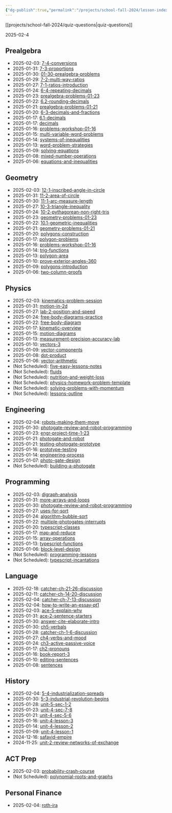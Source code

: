 ```yaml
---
{"dg-publish":true,"permalink":"/projects/school-fall-2024/lesson-index/"}
---
```



[[projects/school-fall-2024/quiz-questions\|quiz-questions]]

<p><span>2025-02-4</span></p><h2><span>Prealgebra</span></h2><div><ul class="dataview list-view-ul"><li><span>2025-02-03: <a data-tooltip-position="top" aria-label="projects/school-fall-2024/prealgebra/lessons/7-4-conversions.md" data-href="projects/school-fall-2024/prealgebra/lessons/7-4-conversions.md" href="projects/school-fall-2024/prealgebra/lessons/7-4-conversions.md" class="internal-link" target="_blank" rel="noopener nofollow">7-4-conversions</a></span></li><li><span>2025-01-31: <a data-tooltip-position="top" aria-label="projects/school-fall-2024/prealgebra/lessons/7-3-proportions.md" data-href="projects/school-fall-2024/prealgebra/lessons/7-3-proportions.md" href="projects/school-fall-2024/prealgebra/lessons/7-3-proportions.md" class="internal-link" target="_blank" rel="noopener nofollow">7-3-proportions</a></span></li><li><span>2025-01-30: <a data-tooltip-position="top" aria-label="projects/school-fall-2024/prealgebra/lessons/01-30-prealgebra-problems.md" data-href="projects/school-fall-2024/prealgebra/lessons/01-30-prealgebra-problems.md" href="projects/school-fall-2024/prealgebra/lessons/01-30-prealgebra-problems.md" class="internal-link" target="_blank" rel="noopener nofollow">01-30-prealgebra-problems</a></span></li><li><span>2025-01-29: <a data-tooltip-position="top" aria-label="projects/school-fall-2024/prealgebra/lessons/7-2-multi-way-ratios.md" data-href="projects/school-fall-2024/prealgebra/lessons/7-2-multi-way-ratios.md" href="projects/school-fall-2024/prealgebra/lessons/7-2-multi-way-ratios.md" class="internal-link" target="_blank" rel="noopener nofollow">7-2-multi-way-ratios</a></span></li><li><span>2025-01-27: <a data-tooltip-position="top" aria-label="projects/school-fall-2024/prealgebra/lessons/7-1-ratios-introduction.md" data-href="projects/school-fall-2024/prealgebra/lessons/7-1-ratios-introduction.md" href="projects/school-fall-2024/prealgebra/lessons/7-1-ratios-introduction.md" class="internal-link" target="_blank" rel="noopener nofollow">7-1-ratios-introduction</a></span></li><li><span>2025-01-24: <a data-tooltip-position="top" aria-label="projects/school-fall-2024/prealgebra/lessons/6-4-repeating-decimals.md" data-href="projects/school-fall-2024/prealgebra/lessons/6-4-repeating-decimals.md" href="projects/school-fall-2024/prealgebra/lessons/6-4-repeating-decimals.md" class="internal-link" target="_blank" rel="noopener nofollow">6-4-repeating-decimals</a></span></li><li><span>2025-01-23: <a data-tooltip-position="top" aria-label="projects/school-fall-2024/prealgebra/lessons/prealgebra-problems-01-23.md" data-href="projects/school-fall-2024/prealgebra/lessons/prealgebra-problems-01-23.md" href="projects/school-fall-2024/prealgebra/lessons/prealgebra-problems-01-23.md" class="internal-link" target="_blank" rel="noopener nofollow">prealgebra-problems-01-23</a></span></li><li><span>2025-01-22: <a data-tooltip-position="top" aria-label="projects/school-fall-2024/prealgebra/lessons/6.2-rounding-decimals.md" data-href="projects/school-fall-2024/prealgebra/lessons/6.2-rounding-decimals.md" href="projects/school-fall-2024/prealgebra/lessons/6.2-rounding-decimals.md" class="internal-link" target="_blank" rel="noopener nofollow">6.2-rounding-decimals</a></span></li><li><span>2025-01-21: <a data-tooltip-position="top" aria-label="projects/school-fall-2024/prealgebra/lessons/prealgebra-problems-01-21.md" data-href="projects/school-fall-2024/prealgebra/lessons/prealgebra-problems-01-21.md" href="projects/school-fall-2024/prealgebra/lessons/prealgebra-problems-01-21.md" class="internal-link" target="_blank" rel="noopener nofollow">prealgebra-problems-01-21</a></span></li><li><span>2025-01-20: <a data-tooltip-position="top" aria-label="projects/school-fall-2024/prealgebra/lessons/6-3-decimals-and-fractions.md" data-href="projects/school-fall-2024/prealgebra/lessons/6-3-decimals-and-fractions.md" href="projects/school-fall-2024/prealgebra/lessons/6-3-decimals-and-fractions.md" class="internal-link" target="_blank" rel="noopener nofollow">6-3-decimals-and-fractions</a></span></li><li><span>2025-01-17: <a data-tooltip-position="top" aria-label="projects/school-fall-2024/prealgebra/lessons/6.1-decimals.md" data-href="projects/school-fall-2024/prealgebra/lessons/6.1-decimals.md" href="projects/school-fall-2024/prealgebra/lessons/6.1-decimals.md" class="internal-link" target="_blank" rel="noopener nofollow">6.1-decimals</a></span></li><li><span>2025-01-17: <a data-tooltip-position="top" aria-label="projects/school-fall-2024/prealgebra/lessons/decimals.md" data-href="projects/school-fall-2024/prealgebra/lessons/decimals.md" href="projects/school-fall-2024/prealgebra/lessons/decimals.md" class="internal-link" target="_blank" rel="noopener nofollow">decimals</a></span></li><li><span>2025-01-16: <a data-tooltip-position="top" aria-label="projects/school-fall-2024/prealgebra/lessons/problems-workshop-01-16.md" data-href="projects/school-fall-2024/prealgebra/lessons/problems-workshop-01-16.md" href="projects/school-fall-2024/prealgebra/lessons/problems-workshop-01-16.md" class="internal-link" target="_blank" rel="noopener nofollow">problems-workshop-01-16</a></span></li><li><span>2025-01-15: <a data-tooltip-position="top" aria-label="projects/school-fall-2024/prealgebra/lessons/multi-variable-word-problems.md" data-href="projects/school-fall-2024/prealgebra/lessons/multi-variable-word-problems.md" href="projects/school-fall-2024/prealgebra/lessons/multi-variable-word-problems.md" class="internal-link" target="_blank" rel="noopener nofollow">multi-variable-word-problems</a></span></li><li><span>2025-01-14: <a data-tooltip-position="top" aria-label="projects/school-fall-2024/prealgebra/lessons/systems-of-inequalities.md" data-href="projects/school-fall-2024/prealgebra/lessons/systems-of-inequalities.md" href="projects/school-fall-2024/prealgebra/lessons/systems-of-inequalities.md" class="internal-link" target="_blank" rel="noopener nofollow">systems-of-inequalities</a></span></li><li><span>2025-01-13: <a data-tooltip-position="top" aria-label="projects/school-fall-2024/prealgebra/lessons/word-problem-strategies.md" data-href="projects/school-fall-2024/prealgebra/lessons/word-problem-strategies.md" href="projects/school-fall-2024/prealgebra/lessons/word-problem-strategies.md" class="internal-link" target="_blank" rel="noopener nofollow">word-problem-strategies</a></span></li><li><span>2025-01-09: <a data-tooltip-position="top" aria-label="projects/school-fall-2024/prealgebra/lessons/solving-equations.md" data-href="projects/school-fall-2024/prealgebra/lessons/solving-equations.md" href="projects/school-fall-2024/prealgebra/lessons/solving-equations.md" class="internal-link" target="_blank" rel="noopener nofollow">solving-equations</a></span></li><li><span>2025-01-08: <a data-tooltip-position="top" aria-label="projects/school-fall-2024/prealgebra/lessons/mixed-number-operations.md" data-href="projects/school-fall-2024/prealgebra/lessons/mixed-number-operations.md" href="projects/school-fall-2024/prealgebra/lessons/mixed-number-operations.md" class="internal-link" target="_blank" rel="noopener nofollow">mixed-number-operations</a></span></li><li><span>2025-01-06: <a data-tooltip-position="top" aria-label="projects/school-fall-2024/prealgebra/lessons/equations-and-inequalities.md" data-href="projects/school-fall-2024/prealgebra/lessons/equations-and-inequalities.md" href="projects/school-fall-2024/prealgebra/lessons/equations-and-inequalities.md" class="internal-link" target="_blank" rel="noopener nofollow">equations-and-inequalities</a></span></li></ul></div><h2><span>Geometry</span></h2><div><ul class="dataview list-view-ul"><li><span>2025-02-03: <a data-tooltip-position="top" aria-label="projects/school-fall-2024/geometry/lessons/12-1-inscribed-angle-in-circle.md" data-href="projects/school-fall-2024/geometry/lessons/12-1-inscribed-angle-in-circle.md" href="projects/school-fall-2024/geometry/lessons/12-1-inscribed-angle-in-circle.md" class="internal-link" target="_blank" rel="noopener nofollow">12-1-inscribed-angle-in-circle</a></span></li><li><span>2025-01-31: <a data-tooltip-position="top" aria-label="projects/school-fall-2024/geometry/lessons/11-2-area-of-circle.md" data-href="projects/school-fall-2024/geometry/lessons/11-2-area-of-circle.md" href="projects/school-fall-2024/geometry/lessons/11-2-area-of-circle.md" class="internal-link" target="_blank" rel="noopener nofollow">11-2-area-of-circle</a></span></li><li><span>2025-01-30: <a data-tooltip-position="top" aria-label="projects/school-fall-2024/geometry/lessons/11-1-arc-measure-length.md" data-href="projects/school-fall-2024/geometry/lessons/11-1-arc-measure-length.md" href="projects/school-fall-2024/geometry/lessons/11-1-arc-measure-length.md" class="internal-link" target="_blank" rel="noopener nofollow">11-1-arc-measure-length</a></span></li><li><span>2025-01-27: <a data-tooltip-position="top" aria-label="projects/school-fall-2024/geometry/lessons/10-3-triangle-inequality.md" data-href="projects/school-fall-2024/geometry/lessons/10-3-triangle-inequality.md" href="projects/school-fall-2024/geometry/lessons/10-3-triangle-inequality.md" class="internal-link" target="_blank" rel="noopener nofollow">10-3-triangle-inequality</a></span></li><li><span>2025-01-24: <a data-tooltip-position="top" aria-label="projects/school-fall-2024/geometry/lessons/10-2-pythagorean-non-right-tris.md" data-href="projects/school-fall-2024/geometry/lessons/10-2-pythagorean-non-right-tris.md" href="projects/school-fall-2024/geometry/lessons/10-2-pythagorean-non-right-tris.md" class="internal-link" target="_blank" rel="noopener nofollow">10-2-pythagorean-non-right-tris</a></span></li><li><span>2025-01-23: <a data-tooltip-position="top" aria-label="projects/school-fall-2024/geometry/lessons/geometry-problems-01-23.md" data-href="projects/school-fall-2024/geometry/lessons/geometry-problems-01-23.md" href="projects/school-fall-2024/geometry/lessons/geometry-problems-01-23.md" class="internal-link" target="_blank" rel="noopener nofollow">geometry-problems-01-23</a></span></li><li><span>2025-01-22: <a data-tooltip-position="top" aria-label="projects/school-fall-2024/geometry/lessons/10.1-geometric-inequalities.md" data-href="projects/school-fall-2024/geometry/lessons/10.1-geometric-inequalities.md" href="projects/school-fall-2024/geometry/lessons/10.1-geometric-inequalities.md" class="internal-link" target="_blank" rel="noopener nofollow">10.1-geometric-inequalities</a></span></li><li><span>2025-01-21: <a data-tooltip-position="top" aria-label="projects/school-fall-2024/geometry/lessons/geometry-problems-01-21.md" data-href="projects/school-fall-2024/geometry/lessons/geometry-problems-01-21.md" href="projects/school-fall-2024/geometry/lessons/geometry-problems-01-21.md" class="internal-link" target="_blank" rel="noopener nofollow">geometry-problems-01-21</a></span></li><li><span>2025-01-20: <a data-tooltip-position="top" aria-label="projects/school-fall-2024/geometry/lessons/polygons-construction.md" data-href="projects/school-fall-2024/geometry/lessons/polygons-construction.md" href="projects/school-fall-2024/geometry/lessons/polygons-construction.md" class="internal-link" target="_blank" rel="noopener nofollow">polygons-construction</a></span></li><li><span>2025-01-17: <a data-tooltip-position="top" aria-label="projects/school-fall-2024/geometry/lessons/polygon-problems.md" data-href="projects/school-fall-2024/geometry/lessons/polygon-problems.md" href="projects/school-fall-2024/geometry/lessons/polygon-problems.md" class="internal-link" target="_blank" rel="noopener nofollow">polygon-problems</a></span></li><li><span>2025-01-16: <a data-tooltip-position="top" aria-label="projects/school-fall-2024/geometry/lessons/problems-workshop-01-16.md" data-href="projects/school-fall-2024/geometry/lessons/problems-workshop-01-16.md" href="projects/school-fall-2024/geometry/lessons/problems-workshop-01-16.md" class="internal-link" target="_blank" rel="noopener nofollow">problems-workshop-01-16</a></span></li><li><span>2025-01-14: <a data-tooltip-position="top" aria-label="projects/school-fall-2024/geometry/lessons/trig-functions.md" data-href="projects/school-fall-2024/geometry/lessons/trig-functions.md" href="projects/school-fall-2024/geometry/lessons/trig-functions.md" class="internal-link" target="_blank" rel="noopener nofollow">trig-functions</a></span></li><li><span>2025-01-13: <a data-tooltip-position="top" aria-label="projects/school-fall-2024/geometry/lessons/polygon-area.md" data-href="projects/school-fall-2024/geometry/lessons/polygon-area.md" href="projects/school-fall-2024/geometry/lessons/polygon-area.md" class="internal-link" target="_blank" rel="noopener nofollow">polygon-area</a></span></li><li><span>2025-01-10: <a data-tooltip-position="top" aria-label="projects/school-fall-2024/geometry/lessons/prove-exterior-angles-360.md" data-href="projects/school-fall-2024/geometry/lessons/prove-exterior-angles-360.md" href="projects/school-fall-2024/geometry/lessons/prove-exterior-angles-360.md" class="internal-link" target="_blank" rel="noopener nofollow">prove-exterior-angles-360</a></span></li><li><span>2025-01-09: <a data-tooltip-position="top" aria-label="projects/school-fall-2024/geometry/lessons/polygons-introduction.md" data-href="projects/school-fall-2024/geometry/lessons/polygons-introduction.md" href="projects/school-fall-2024/geometry/lessons/polygons-introduction.md" class="internal-link" target="_blank" rel="noopener nofollow">polygons-introduction</a></span></li><li><span>2025-01-06: <a data-tooltip-position="top" aria-label="projects/school-fall-2024/geometry/lessons/two-column-proofs.md" data-href="projects/school-fall-2024/geometry/lessons/two-column-proofs.md" href="projects/school-fall-2024/geometry/lessons/two-column-proofs.md" class="internal-link" target="_blank" rel="noopener nofollow">two-column-proofs</a></span></li></ul></div><h2><span>Physics</span></h2><div><ul class="dataview list-view-ul"><li><span>2025-02-03: <a data-tooltip-position="top" aria-label="projects/school-fall-2024/physics/lessons/kinematics-problem-session.md" data-href="projects/school-fall-2024/physics/lessons/kinematics-problem-session.md" href="projects/school-fall-2024/physics/lessons/kinematics-problem-session.md" class="internal-link" target="_blank" rel="noopener nofollow">kinematics-problem-session</a></span></li><li><span>2025-01-31: <a data-tooltip-position="top" aria-label="projects/school-fall-2024/physics/lessons/motion-in-2d.md" data-href="projects/school-fall-2024/physics/lessons/motion-in-2d.md" href="projects/school-fall-2024/physics/lessons/motion-in-2d.md" class="internal-link" target="_blank" rel="noopener nofollow">motion-in-2d</a></span></li><li><span>2025-01-27: <a data-tooltip-position="top" aria-label="projects/school-fall-2024/physics/lessons/lab-2-position-and-speed.md" data-href="projects/school-fall-2024/physics/lessons/lab-2-position-and-speed.md" href="projects/school-fall-2024/physics/lessons/lab-2-position-and-speed.md" class="internal-link" target="_blank" rel="noopener nofollow">lab-2-position-and-speed</a></span></li><li><span>2025-01-24: <a data-tooltip-position="top" aria-label="projects/school-fall-2024/physics/lessons/free-body-diagrams-practice.md" data-href="projects/school-fall-2024/physics/lessons/free-body-diagrams-practice.md" href="projects/school-fall-2024/physics/lessons/free-body-diagrams-practice.md" class="internal-link" target="_blank" rel="noopener nofollow">free-body-diagrams-practice</a></span></li><li><span>2025-01-22: <a data-tooltip-position="top" aria-label="projects/school-fall-2024/physics/lessons/free-body-diagram.md" data-href="projects/school-fall-2024/physics/lessons/free-body-diagram.md" href="projects/school-fall-2024/physics/lessons/free-body-diagram.md" class="internal-link" target="_blank" rel="noopener nofollow">free-body-diagram</a></span></li><li><span>2025-01-17: <a data-tooltip-position="top" aria-label="projects/school-fall-2024/physics/lessons/kinematic-overview.md" data-href="projects/school-fall-2024/physics/lessons/kinematic-overview.md" href="projects/school-fall-2024/physics/lessons/kinematic-overview.md" class="internal-link" target="_blank" rel="noopener nofollow">kinematic-overview</a></span></li><li><span>2025-01-15: <a data-tooltip-position="top" aria-label="projects/school-fall-2024/physics/lessons/motion-diagrams.md" data-href="projects/school-fall-2024/physics/lessons/motion-diagrams.md" href="projects/school-fall-2024/physics/lessons/motion-diagrams.md" class="internal-link" target="_blank" rel="noopener nofollow">motion-diagrams</a></span></li><li><span>2025-01-13: <a data-tooltip-position="top" aria-label="projects/school-fall-2024/physics/lessons/measurement-precision-accuracy-lab.md" data-href="projects/school-fall-2024/physics/lessons/measurement-precision-accuracy-lab.md" href="projects/school-fall-2024/physics/lessons/measurement-precision-accuracy-lab.md" class="internal-link" target="_blank" rel="noopener nofollow">measurement-precision-accuracy-lab</a></span></li><li><span>2025-01-10: <a data-tooltip-position="top" aria-label="projects/school-fall-2024/physics/lessons/vectors-3.md" data-href="projects/school-fall-2024/physics/lessons/vectors-3.md" href="projects/school-fall-2024/physics/lessons/vectors-3.md" class="internal-link" target="_blank" rel="noopener nofollow">vectors-3</a></span></li><li><span>2025-01-09: <a data-tooltip-position="top" aria-label="projects/school-fall-2024/physics/lessons/vector-components.md" data-href="projects/school-fall-2024/physics/lessons/vector-components.md" href="projects/school-fall-2024/physics/lessons/vector-components.md" class="internal-link" target="_blank" rel="noopener nofollow">vector-components</a></span></li><li><span>2025-01-08: <a data-tooltip-position="top" aria-label="projects/school-fall-2024/physics/lessons/dot-product.md" data-href="projects/school-fall-2024/physics/lessons/dot-product.md" href="projects/school-fall-2024/physics/lessons/dot-product.md" class="internal-link" target="_blank" rel="noopener nofollow">dot-product</a></span></li><li><span>2025-01-06: <a data-tooltip-position="top" aria-label="projects/school-fall-2024/physics/lessons/vector-arithmetic.md" data-href="projects/school-fall-2024/physics/lessons/vector-arithmetic.md" href="projects/school-fall-2024/physics/lessons/vector-arithmetic.md" class="internal-link" target="_blank" rel="noopener nofollow">vector-arithmetic</a></span></li><li><span>(Not Scheduled): <a data-tooltip-position="top" aria-label="projects/school-fall-2024/physics/five-easy-lessons-notes.md" data-href="projects/school-fall-2024/physics/five-easy-lessons-notes.md" href="projects/school-fall-2024/physics/five-easy-lessons-notes.md" class="internal-link" target="_blank" rel="noopener nofollow">five-easy-lessons-notes</a></span></li><li><span>(Not Scheduled): <a data-tooltip-position="top" aria-label="projects/school-fall-2024/physics/lessons/fluids.md" data-href="projects/school-fall-2024/physics/lessons/fluids.md" href="projects/school-fall-2024/physics/lessons/fluids.md" class="internal-link" target="_blank" rel="noopener nofollow">fluids</a></span></li><li><span>(Not Scheduled): <a data-tooltip-position="top" aria-label="projects/school-fall-2024/physics/lessons/nutrition-and-weight-loss.md" data-href="projects/school-fall-2024/physics/lessons/nutrition-and-weight-loss.md" href="projects/school-fall-2024/physics/lessons/nutrition-and-weight-loss.md" class="internal-link" target="_blank" rel="noopener nofollow">nutrition-and-weight-loss</a></span></li><li><span>(Not Scheduled): <a data-tooltip-position="top" aria-label="projects/school-fall-2024/physics/lessons/physics-homework-problem-template.md" data-href="projects/school-fall-2024/physics/lessons/physics-homework-problem-template.md" href="projects/school-fall-2024/physics/lessons/physics-homework-problem-template.md" class="internal-link" target="_blank" rel="noopener nofollow">physics-homework-problem-template</a></span></li><li><span>(Not Scheduled): <a data-tooltip-position="top" aria-label="projects/school-fall-2024/physics/lessons/solving-problems-with-momentum.md" data-href="projects/school-fall-2024/physics/lessons/solving-problems-with-momentum.md" href="projects/school-fall-2024/physics/lessons/solving-problems-with-momentum.md" class="internal-link" target="_blank" rel="noopener nofollow">solving-problems-with-momentum</a></span></li><li><span>(Not Scheduled): <a data-tooltip-position="top" aria-label="projects/school-fall-2024/physics/lessons-outline.md" data-href="projects/school-fall-2024/physics/lessons-outline.md" href="projects/school-fall-2024/physics/lessons-outline.md" class="internal-link" target="_blank" rel="noopener nofollow">lessons-outline</a></span></li></ul></div><h2><span>Engineering</span></h2><div><ul class="dataview list-view-ul"><li><span>2025-02-04: <a data-tooltip-position="top" aria-label="projects/school-fall-2024/engineering/lessons/robots-making-them-move.md" data-href="projects/school-fall-2024/engineering/lessons/robots-making-them-move.md" href="projects/school-fall-2024/engineering/lessons/robots-making-them-move.md" class="internal-link" target="_blank" rel="noopener nofollow">robots-making-them-move</a></span></li><li><span>2025-01-30: <a data-tooltip-position="top" aria-label="projects/school-fall-2024/engineering/lessons/photogate-review-and-robot-programming.md" data-href="projects/school-fall-2024/engineering/lessons/photogate-review-and-robot-programming.md" href="projects/school-fall-2024/engineering/lessons/photogate-review-and-robot-programming.md" class="internal-link" target="_blank" rel="noopener nofollow">photogate-review-and-robot-programming</a></span></li><li><span>2025-01-23: <a data-tooltip-position="top" aria-label="projects/school-fall-2024/engineering/lessons/engr-project-time-1-23.md" data-href="projects/school-fall-2024/engineering/lessons/engr-project-time-1-23.md" href="projects/school-fall-2024/engineering/lessons/engr-project-time-1-23.md" class="internal-link" target="_blank" rel="noopener nofollow">engr-project-time-1-23</a></span></li><li><span>2025-01-21: <a data-tooltip-position="top" aria-label="projects/school-fall-2024/engineering/lessons/photogate-and-robot.md" data-href="projects/school-fall-2024/engineering/lessons/photogate-and-robot.md" href="projects/school-fall-2024/engineering/lessons/photogate-and-robot.md" class="internal-link" target="_blank" rel="noopener nofollow">photogate-and-robot</a></span></li><li><span>2025-01-21: <a data-tooltip-position="top" aria-label="projects/school-fall-2024/engineering/lessons/testing-photogate-prototype.md" data-href="projects/school-fall-2024/engineering/lessons/testing-photogate-prototype.md" href="projects/school-fall-2024/engineering/lessons/testing-photogate-prototype.md" class="internal-link" target="_blank" rel="noopener nofollow">testing-photogate-prototype</a></span></li><li><span>2025-01-16: <a data-tooltip-position="top" aria-label="projects/school-fall-2024/engineering/lessons/prototype-testing.md" data-href="projects/school-fall-2024/engineering/lessons/prototype-testing.md" href="projects/school-fall-2024/engineering/lessons/prototype-testing.md" class="internal-link" target="_blank" rel="noopener nofollow">prototype-testing</a></span></li><li><span>2025-01-14: <a data-tooltip-position="top" aria-label="projects/school-fall-2024/engineering/lessons/engineering-process.md" data-href="projects/school-fall-2024/engineering/lessons/engineering-process.md" href="projects/school-fall-2024/engineering/lessons/engineering-process.md" class="internal-link" target="_blank" rel="noopener nofollow">engineering-process</a></span></li><li><span>2025-01-07: <a data-tooltip-position="top" aria-label="projects/school-fall-2024/engineering/lessons/photo-gate-design.md" data-href="projects/school-fall-2024/engineering/lessons/photo-gate-design.md" href="projects/school-fall-2024/engineering/lessons/photo-gate-design.md" class="internal-link" target="_blank" rel="noopener nofollow">photo-gate-design</a></span></li><li><span>(Not Scheduled): <a data-tooltip-position="top" aria-label="projects/school-fall-2024/engineering/lessons/building-a-photogate.md" data-href="projects/school-fall-2024/engineering/lessons/building-a-photogate.md" href="projects/school-fall-2024/engineering/lessons/building-a-photogate.md" class="internal-link" target="_blank" rel="noopener nofollow">building-a-photogate</a></span></li></ul></div><h2><span>Programming</span></h2><div><ul class="dataview list-view-ul"><li><span>2025-02-03: <a data-tooltip-position="top" aria-label="projects/school-fall-2024/programming/lessons/digraph-analysis.md" data-href="projects/school-fall-2024/programming/lessons/digraph-analysis.md" href="projects/school-fall-2024/programming/lessons/digraph-analysis.md" class="internal-link" target="_blank" rel="noopener nofollow">digraph-analysis</a></span></li><li><span>2025-01-31: <a data-tooltip-position="top" aria-label="projects/school-fall-2024/programming/lessons/more-arrays-and-loops.md" data-href="projects/school-fall-2024/programming/lessons/more-arrays-and-loops.md" href="projects/school-fall-2024/programming/lessons/more-arrays-and-loops.md" class="internal-link" target="_blank" rel="noopener nofollow">more-arrays-and-loops</a></span></li><li><span>2025-01-30: <a data-tooltip-position="top" aria-label="projects/school-fall-2024/engineering/lessons/photogate-review-and-robot-programming.md" data-href="projects/school-fall-2024/engineering/lessons/photogate-review-and-robot-programming.md" href="projects/school-fall-2024/engineering/lessons/photogate-review-and-robot-programming.md" class="internal-link" target="_blank" rel="noopener nofollow">photogate-review-and-robot-programming</a></span></li><li><span>2025-01-27: <a data-tooltip-position="top" aria-label="projects/school-fall-2024/programming/lessons/uses-for-sort.md" data-href="projects/school-fall-2024/programming/lessons/uses-for-sort.md" href="projects/school-fall-2024/programming/lessons/uses-for-sort.md" class="internal-link" target="_blank" rel="noopener nofollow">uses-for-sort</a></span></li><li><span>2025-01-24: <a data-tooltip-position="top" aria-label="projects/school-fall-2024/programming/lessons/algorithm-bubble-sort.md" data-href="projects/school-fall-2024/programming/lessons/algorithm-bubble-sort.md" href="projects/school-fall-2024/programming/lessons/algorithm-bubble-sort.md" class="internal-link" target="_blank" rel="noopener nofollow">algorithm-bubble-sort</a></span></li><li><span>2025-01-22: <a data-tooltip-position="top" aria-label="projects/school-fall-2024/programming/lessons/multiple-photogates-interrupts.md" data-href="projects/school-fall-2024/programming/lessons/multiple-photogates-interrupts.md" href="projects/school-fall-2024/programming/lessons/multiple-photogates-interrupts.md" class="internal-link" target="_blank" rel="noopener nofollow">multiple-photogates-interrupts</a></span></li><li><span>2025-01-20: <a data-tooltip-position="top" aria-label="projects/school-fall-2024/programming/lessons/typescript-classes.md" data-href="projects/school-fall-2024/programming/lessons/typescript-classes.md" href="projects/school-fall-2024/programming/lessons/typescript-classes.md" class="internal-link" target="_blank" rel="noopener nofollow">typescript-classes</a></span></li><li><span>2025-01-17: <a data-tooltip-position="top" aria-label="projects/school-fall-2024/programming/lessons/map-and-reduce.md" data-href="projects/school-fall-2024/programming/lessons/map-and-reduce.md" href="projects/school-fall-2024/programming/lessons/map-and-reduce.md" class="internal-link" target="_blank" rel="noopener nofollow">map-and-reduce</a></span></li><li><span>2025-01-15: <a data-tooltip-position="top" aria-label="projects/school-fall-2024/programming/lessons/array-operations.md" data-href="projects/school-fall-2024/programming/lessons/array-operations.md" href="projects/school-fall-2024/programming/lessons/array-operations.md" class="internal-link" target="_blank" rel="noopener nofollow">array-operations</a></span></li><li><span>2025-01-13: <a data-tooltip-position="top" aria-label="projects/school-fall-2024/programming/lessons/typescript-functions.md" data-href="projects/school-fall-2024/programming/lessons/typescript-functions.md" href="projects/school-fall-2024/programming/lessons/typescript-functions.md" class="internal-link" target="_blank" rel="noopener nofollow">typescript-functions</a></span></li><li><span>2025-01-06: <a data-tooltip-position="top" aria-label="projects/school-fall-2024/programming/lessons/block-level-design.md" data-href="projects/school-fall-2024/programming/lessons/block-level-design.md" href="projects/school-fall-2024/programming/lessons/block-level-design.md" class="internal-link" target="_blank" rel="noopener nofollow">block-level-design</a></span></li><li><span>(Not Scheduled): <a data-tooltip-position="top" aria-label="projects/school-fall-2024/programming/lessons/programming-lessons.md" data-href="projects/school-fall-2024/programming/lessons/programming-lessons.md" href="projects/school-fall-2024/programming/lessons/programming-lessons.md" class="internal-link" target="_blank" rel="noopener nofollow">programming-lessons</a></span></li><li><span>(Not Scheduled): <a data-tooltip-position="top" aria-label="projects/school-fall-2024/programming/lessons/typescript-incantations.md" data-href="projects/school-fall-2024/programming/lessons/typescript-incantations.md" href="projects/school-fall-2024/programming/lessons/typescript-incantations.md" class="internal-link" target="_blank" rel="noopener nofollow">typescript-incantations</a></span></li></ul></div><h2><span>Language</span></h2><div><ul class="dataview list-view-ul"><li><span>2025-02-18: <a data-tooltip-position="top" aria-label="projects/school-fall-2024/language/lessons/catcher-ch-21-26-discussion.md" data-href="projects/school-fall-2024/language/lessons/catcher-ch-21-26-discussion.md" href="projects/school-fall-2024/language/lessons/catcher-ch-21-26-discussion.md" class="internal-link" target="_blank" rel="noopener nofollow">catcher-ch-21-26-discussion</a></span></li><li><span>2025-02-11: <a data-tooltip-position="top" aria-label="projects/school-fall-2024/language/lessons/catcher-ch-14-20-discussion.md" data-href="projects/school-fall-2024/language/lessons/catcher-ch-14-20-discussion.md" href="projects/school-fall-2024/language/lessons/catcher-ch-14-20-discussion.md" class="internal-link" target="_blank" rel="noopener nofollow">catcher-ch-14-20-discussion</a></span></li><li><span>2025-02-04: <a data-tooltip-position="top" aria-label="projects/school-fall-2024/language/lessons/catcher-ch-7-13-discussion.md" data-href="projects/school-fall-2024/language/lessons/catcher-ch-7-13-discussion.md" href="projects/school-fall-2024/language/lessons/catcher-ch-7-13-discussion.md" class="internal-link" target="_blank" rel="noopener nofollow">catcher-ch-7-13-discussion</a></span></li><li><span>2025-02-04: <a data-tooltip-position="top" aria-label="projects/school-fall-2024/language/lessons/how-to-write-an-essay-pt1.md" data-href="projects/school-fall-2024/language/lessons/how-to-write-an-essay-pt1.md" href="projects/school-fall-2024/language/lessons/how-to-write-an-essay-pt1.md" class="internal-link" target="_blank" rel="noopener nofollow">how-to-write-an-essay-pt1</a></span></li><li><span>2025-02-03: <a data-tooltip-position="top" aria-label="projects/school-fall-2024/language/lessons/ace-5-explain-why.md" data-href="projects/school-fall-2024/language/lessons/ace-5-explain-why.md" href="projects/school-fall-2024/language/lessons/ace-5-explain-why.md" class="internal-link" target="_blank" rel="noopener nofollow">ace-5-explain-why</a></span></li><li><span>2025-01-31: <a data-tooltip-position="top" aria-label="projects/school-fall-2024/language/lessons/ace-2-sentence-starters.md" data-href="projects/school-fall-2024/language/lessons/ace-2-sentence-starters.md" href="projects/school-fall-2024/language/lessons/ace-2-sentence-starters.md" class="internal-link" target="_blank" rel="noopener nofollow">ace-2-sentence-starters</a></span></li><li><span>2025-01-30: <a data-tooltip-position="top" aria-label="projects/school-fall-2024/language/lessons/answer-cite-elaborate-intro.md" data-href="projects/school-fall-2024/language/lessons/answer-cite-elaborate-intro.md" href="projects/school-fall-2024/language/lessons/answer-cite-elaborate-intro.md" class="internal-link" target="_blank" rel="noopener nofollow">answer-cite-elaborate-intro</a></span></li><li><span>2025-01-30: <a data-tooltip-position="top" aria-label="projects/school-fall-2024/language/lessons/ch5-verbals.md" data-href="projects/school-fall-2024/language/lessons/ch5-verbals.md" href="projects/school-fall-2024/language/lessons/ch5-verbals.md" class="internal-link" target="_blank" rel="noopener nofollow">ch5-verbals</a></span></li><li><span>2025-01-28: <a data-tooltip-position="top" aria-label="projects/school-fall-2024/language/lessons/catcher-ch-1-6-discussion.md" data-href="projects/school-fall-2024/language/lessons/catcher-ch-1-6-discussion.md" href="projects/school-fall-2024/language/lessons/catcher-ch-1-6-discussion.md" class="internal-link" target="_blank" rel="noopener nofollow">catcher-ch-1-6-discussion</a></span></li><li><span>2025-01-27: <a data-tooltip-position="top" aria-label="projects/school-fall-2024/language/lessons/ch4-verbs-and-mood.md" data-href="projects/school-fall-2024/language/lessons/ch4-verbs-and-mood.md" href="projects/school-fall-2024/language/lessons/ch4-verbs-and-mood.md" class="internal-link" target="_blank" rel="noopener nofollow">ch4-verbs-and-mood</a></span></li><li><span>2025-01-24: <a data-tooltip-position="top" aria-label="projects/school-fall-2024/language/lessons/ch3-active-passive-voice.md" data-href="projects/school-fall-2024/language/lessons/ch3-active-passive-voice.md" href="projects/school-fall-2024/language/lessons/ch3-active-passive-voice.md" class="internal-link" target="_blank" rel="noopener nofollow">ch3-active-passive-voice</a></span></li><li><span>2025-01-17: <a data-tooltip-position="top" aria-label="projects/school-fall-2024/language/lessons/ch2-pronouns.md" data-href="projects/school-fall-2024/language/lessons/ch2-pronouns.md" href="projects/school-fall-2024/language/lessons/ch2-pronouns.md" class="internal-link" target="_blank" rel="noopener nofollow">ch2-pronouns</a></span></li><li><span>2025-01-16: <a data-tooltip-position="top" aria-label="projects/school-fall-2024/language/lessons/book-report-3.md" data-href="projects/school-fall-2024/language/lessons/book-report-3.md" href="projects/school-fall-2024/language/lessons/book-report-3.md" class="internal-link" target="_blank" rel="noopener nofollow">book-report-3</a></span></li><li><span>2025-01-10: <a data-tooltip-position="top" aria-label="projects/school-fall-2024/language/lessons/editing-sentences.md" data-href="projects/school-fall-2024/language/lessons/editing-sentences.md" href="projects/school-fall-2024/language/lessons/editing-sentences.md" class="internal-link" target="_blank" rel="noopener nofollow">editing-sentences</a></span></li><li><span>2025-01-08: <a data-tooltip-position="top" aria-label="projects/school-fall-2024/language/lessons/sentences.md" data-href="projects/school-fall-2024/language/lessons/sentences.md" href="projects/school-fall-2024/language/lessons/sentences.md" class="internal-link" target="_blank" rel="noopener nofollow">sentences</a></span></li></ul></div><h2><span>History</span></h2><div><ul class="dataview list-view-ul"><li><span>2025-02-04: <a data-tooltip-position="top" aria-label="projects/school-fall-2024/history/lessons/5-4-industrialization-spreads.md" data-href="projects/school-fall-2024/history/lessons/5-4-industrialization-spreads.md" href="projects/school-fall-2024/history/lessons/5-4-industrialization-spreads.md" class="internal-link" target="_blank" rel="noopener nofollow">5-4-industrialization-spreads</a></span></li><li><span>2025-01-30: <a data-tooltip-position="top" aria-label="projects/school-fall-2024/history/lessons/5-3-industrial-revolution-begins.md" data-href="projects/school-fall-2024/history/lessons/5-3-industrial-revolution-begins.md" href="projects/school-fall-2024/history/lessons/5-3-industrial-revolution-begins.md" class="internal-link" target="_blank" rel="noopener nofollow">5-3-industrial-revolution-begins</a></span></li><li><span>2025-01-28: <a data-tooltip-position="top" aria-label="projects/school-fall-2024/history/lessons/unit-5-sec-1-2.md" data-href="projects/school-fall-2024/history/lessons/unit-5-sec-1-2.md" href="projects/school-fall-2024/history/lessons/unit-5-sec-1-2.md" class="internal-link" target="_blank" rel="noopener nofollow">unit-5-sec-1-2</a></span></li><li><span>2025-01-23: <a data-tooltip-position="top" aria-label="projects/school-fall-2024/history/lessons/unit-4-sec-7-8.md" data-href="projects/school-fall-2024/history/lessons/unit-4-sec-7-8.md" href="projects/school-fall-2024/history/lessons/unit-4-sec-7-8.md" class="internal-link" target="_blank" rel="noopener nofollow">unit-4-sec-7-8</a></span></li><li><span>2025-01-21: <a data-tooltip-position="top" aria-label="projects/school-fall-2024/history/lessons/unit-4-sec-5-6.md" data-href="projects/school-fall-2024/history/lessons/unit-4-sec-5-6.md" href="projects/school-fall-2024/history/lessons/unit-4-sec-5-6.md" class="internal-link" target="_blank" rel="noopener nofollow">unit-4-sec-5-6</a></span></li><li><span>2025-01-16: <a data-tooltip-position="top" aria-label="projects/school-fall-2024/history/lessons/unit-4-lesson-3.md" data-href="projects/school-fall-2024/history/lessons/unit-4-lesson-3.md" href="projects/school-fall-2024/history/lessons/unit-4-lesson-3.md" class="internal-link" target="_blank" rel="noopener nofollow">unit-4-lesson-3</a></span></li><li><span>2025-01-14: <a data-tooltip-position="top" aria-label="projects/school-fall-2024/history/lessons/unit-4-lesson-2.md" data-href="projects/school-fall-2024/history/lessons/unit-4-lesson-2.md" href="projects/school-fall-2024/history/lessons/unit-4-lesson-2.md" class="internal-link" target="_blank" rel="noopener nofollow">unit-4-lesson-2</a></span></li><li><span>2025-01-09: <a data-tooltip-position="top" aria-label="projects/school-fall-2024/history/lessons/unit-4-lesson-1.md" data-href="projects/school-fall-2024/history/lessons/unit-4-lesson-1.md" href="projects/school-fall-2024/history/lessons/unit-4-lesson-1.md" class="internal-link" target="_blank" rel="noopener nofollow">unit-4-lesson-1</a></span></li><li><span>2024-12-16: <a data-tooltip-position="top" aria-label="projects/school-fall-2024/history/lessons/safavid-empire.md" data-href="projects/school-fall-2024/history/lessons/safavid-empire.md" href="projects/school-fall-2024/history/lessons/safavid-empire.md" class="internal-link" target="_blank" rel="noopener nofollow">safavid-empire</a></span></li><li><span>2024-11-25: <a data-tooltip-position="top" aria-label="projects/school-fall-2024/history/lessons/unit-2-review-networks-of-exchange.md" data-href="projects/school-fall-2024/history/lessons/unit-2-review-networks-of-exchange.md" href="projects/school-fall-2024/history/lessons/unit-2-review-networks-of-exchange.md" class="internal-link" target="_blank" rel="noopener nofollow">unit-2-review-networks-of-exchange</a></span></li></ul></div><h2><span>ACT Prep</span></h2><div><ul class="dataview list-view-ul"><li><span>2025-02-03: <a data-tooltip-position="top" aria-label="projects/school-fall-2024/act-prep/lessons/probability-crash-course.md" data-href="projects/school-fall-2024/act-prep/lessons/probability-crash-course.md" href="projects/school-fall-2024/act-prep/lessons/probability-crash-course.md" class="internal-link" target="_blank" rel="noopener nofollow">probability-crash-course</a></span></li><li><span>(Not Scheduled): <a data-tooltip-position="top" aria-label="projects/school-fall-2024/act-prep/lessons/polynomial-roots-and-graphs.md" data-href="projects/school-fall-2024/act-prep/lessons/polynomial-roots-and-graphs.md" href="projects/school-fall-2024/act-prep/lessons/polynomial-roots-and-graphs.md" class="internal-link" target="_blank" rel="noopener nofollow">polynomial-roots-and-graphs</a></span></li></ul></div><h2><span>Personal Finance</span></h2><div><ul class="dataview list-view-ul"><li><span>2025-02-04: <a data-tooltip-position="top" aria-label="projects/school-fall-2024/personal-finance/lessons/roth-ira.md" data-href="projects/school-fall-2024/personal-finance/lessons/roth-ira.md" href="projects/school-fall-2024/personal-finance/lessons/roth-ira.md" class="internal-link" target="_blank" rel="noopener nofollow">roth-ira</a></span></li></ul></div>
